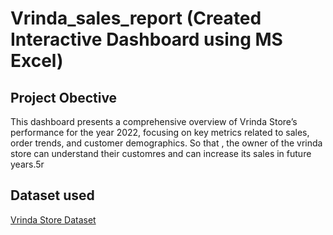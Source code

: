# Vrinda_sales_report (Created Interactive Dashboard using MS Excel)
## Project Obective
This dashboard presents a comprehensive overview of Vrinda Store’s performance for the year 2022, focusing on key metrics related to sales, order trends, and customer demographics. So that , the owner of the vrinda store can understand their customres and can increase its sales in future years.5r
## Dataset used
<a href= "https://github.com/Bhumika1808/Vrinda_sales_report/blob/main/Dataset_store.xlsx"> Vrinda Store Dataset </a>
